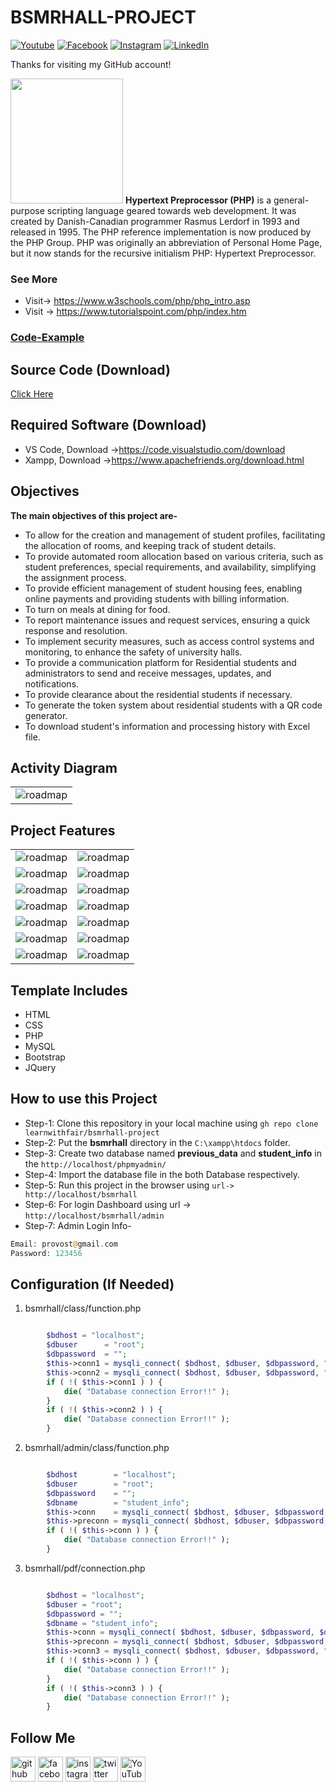 # BSMRHALL-PROJECT

[![Youtube][youtube-shield]][youtube-url]
[![Facebook][facebook-shield]][facebook-url]
[![Instagram][instagram-shield]][instagram-url]
[![LinkedIn][linkedin-shield]][linkedin-url]

Thanks for visiting my GitHub account!

<img src ="https://pngimg.com/uploads/php/php_PNG10.png" height = "200px" width = "180px"/> **Hypertext Preprocessor (PHP)** is a general-purpose scripting language geared towards web development. It was created by Danish-Canadian programmer Rasmus Lerdorf in 1993 and released in 1995. The PHP reference implementation is now produced by the PHP Group. PHP was originally an abbreviation of Personal Home Page, but it now stands for the recursive initialism PHP: Hypertext Preprocessor.

### See More

- Visit-> https://www.w3schools.com/php/php_intro.asp
- Visit -> https://www.tutorialspoint.com/php/index.htm

### [Code-Example](https://github.com/learnwithfair/PHP-Code)

## Source Code (Download)

[Click Here]()

## Required Software (Download)

- VS Code, Download ->https://code.visualstudio.com/download
- Xampp, Download ->https://www.apachefriends.org/download.html

## Objectives

**The main objectives of this project are-**

- To allow for the creation and management of student profiles, facilitating the allocation
  of rooms, and keeping track of student details.
- To provide automated room allocation based on various criteria, such as student
  preferences, special requirements, and availability, simplifying the assignment process.
- To provide efficient management of student housing fees, enabling online payments
  and providing students with billing information.
- To turn on meals at dining for food.
- To report maintenance issues and request services, ensuring a quick response and
  resolution.
- To implement security measures, such as access control systems and monitoring, to
  enhance the safety of university halls.
- To provide a communication platform for Residential students and administrators to
  send and receive messages, updates, and notifications.
- To provide clearance about the residential students if necessary.
- To generate the token system about residential students with a QR code generator.
- To download student's information and processing history with Excel file.

## Activity Diagram

|                              |
| :--------------------------: |
| ![roadmap](screenshot/1.jpg) |

## Project Features

|                               |                               |
| :---------------------------: | :---------------------------: |
| ![roadmap](screenshot/2.jpg)  | ![roadmap](screenshot/3.jpg)  |
| ![roadmap](screenshot/4.jpg)  | ![roadmap](screenshot/5.jpg)  |
| ![roadmap](screenshot/6.jpg)  | ![roadmap](screenshot/7.jpg)  |
| ![roadmap](screenshot/8.jpg)  | ![roadmap](screenshot/9.jpg)  |
| ![roadmap](screenshot/10.jpg) | ![roadmap](screenshot/11.jpg) |
| ![roadmap](screenshot/12.jpg) | ![roadmap](screenshot/13.jpg) |
| ![roadmap](screenshot/14.jpg) | ![roadmap](screenshot/15.jpg) |

## Template Includes

- HTML
- CSS
- PHP
- MySQL
- Bootstrap
- JQuery

## How to use this Project

- Step-1: Clone this repository in your local machine using `gh repo clone learnwithfair/bsmrhall-project `
- Step-2: Put the **bsmrhall** directory in the `C:\xampp\htdocs` folder.
- Step-3: Create two database named **previous_data** and **student_info** in the `http://localhost/phpmyadmin/ `
- Step-4: Import the database file in the both Database respectively.
- Step-5: Run this project in the browser using `url-> http://localhost/bsmrhall `
- Step-6: For login Dashboard using url -> `http://localhost/bsmrhall/admin `
- Step-7: Admin Login Info-

```php
Email: provost@gmail.com
Password: 123456
```

## Configuration (If Needed)

1. bsmrhall/class/function.php

```php

        $bdhost = "localhost";
        $dbuser      = "root";
        $dbpassword  = "";
        $this->conn1 = mysqli_connect( $bdhost, $dbuser, $dbpassword, "student_info" );
        $this->conn2 = mysqli_connect( $bdhost, $dbuser, $dbpassword, "student_info" );
        if ( !( $this->conn1 ) ) {
            die( "Database connection Error!!" );
        }
        if ( !( $this->conn2 ) ) {
            die( "Database connection Error!!" );
        }

```

2. bsmrhall/admin/class/function.php

```php

        $bdhost        = "localhost";
        $dbuser        = "root";
        $dbpassword    = "";
        $dbname        = "student_info";
        $this->conn    = mysqli_connect( $bdhost, $dbuser, $dbpassword, $dbname );
        $this->preconn = mysqli_connect( $bdhost, $dbuser, $dbpassword, "previous_data" );
        if ( !( $this->conn ) ) {
            die( "Database connection Error!!" );
        }

```

3. bsmrhall/pdf/connection.php

```php

        $bdhost = "localhost";
        $dbuser = "root";
        $dbpassword = "";
        $dbname = "student_info";
        $this->conn = mysqli_connect( $bdhost, $dbuser, $dbpassword, $dbname );
        $this->preconn = mysqli_connect( $bdhost, $dbuser, $dbpassword, "previous_data" );
        $this->conn3 = mysqli_connect( $bdhost, $dbuser, $dbpassword, "student_info" );
        if ( !( $this->conn ) ) {
            die( "Database connection Error!!" );
        }
        if ( !( $this->conn3 ) ) {
            die( "Database connection Error!!" );
        }
```

## Follow Me

[<img src='https://cdn.jsdelivr.net/npm/simple-icons@3.0.1/icons/github.svg' alt='github' height='40'>](https://github.com/learnwithfair) [<img src='https://cdn.jsdelivr.net/npm/simple-icons@3.0.1/icons/facebook.svg' alt='facebook' height='40'>](https://www.facebook.com/learnwithfair/) [<img src='https://cdn.jsdelivr.net/npm/simple-icons@3.0.1/icons/instagram.svg' alt='instagram' height='40'>](https://www.instagram.com/learnwithfair/) [<img src='https://cdn.jsdelivr.net/npm/simple-icons@3.0.1/icons/twitter.svg' alt='twitter' height='40'>](https://www.twiter.com/learnwithfair/) [<img src='https://cdn.jsdelivr.net/npm/simple-icons@3.0.1/icons/youtube.svg' alt='YouTube' height='40'>](https://www.youtube.com/@learnwithfair)

<!-- MARKDOWN LINKS & IMAGES -->

[youtube-shield]: https://img.shields.io/badge/-Youtube-black.svg?style=flat-square&logo=youtube&color=555&logoColor=white
[youtube-url]: https://youtube.com/@learnwithfair
[facebook-shield]: https://img.shields.io/badge/-Facebook-black.svg?style=flat-square&logo=facebook&color=555&logoColor=white
[facebook-url]: https://facebook.com/learnwithfair
[instagram-shield]: https://img.shields.io/badge/-Instagram-black.svg?style=flat-square&logo=instagram&color=555&logoColor=white
[instagram-url]: https://instagram.com/learnwithfair
[linkedin-shield]: https://img.shields.io/badge/-LinkedIn-black.svg?style=flat-square&logo=linkedin&colorB=555
[linkedin-url]: https://linkedin.com/company/learnwithfair
